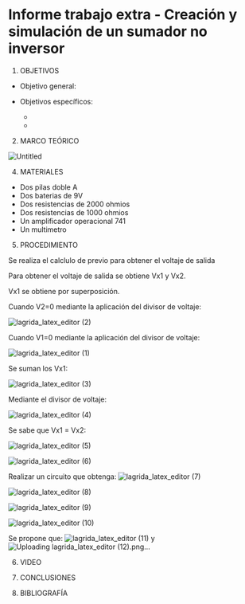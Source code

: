 # Informe trabajo extra - Creación y simulación de un sumador no inversor

1. OBJETIVOS 

- Objetivo general:



- Objetivos específicos:

  -
  
  
  -
  
  
2. MARCO TEÓRICO

![Untitled](https://user-images.githubusercontent.com/93950169/156969893-3f6387de-ce41-4ced-a394-4742b56dcf29.jpg)

4. MATERIALES

- Dos pilas doble A
- Dos baterias de 9V
- Dos resistencias de 2000 ohmios
- Dos resistencias de 1000 ohmios
- Un amplificador operacional 741
- Un multimetro

5. PROCEDIMIENTO

Se realiza el calclulo de previo para obtener el voltaje de salida

Para obtener el voltaje de salida se obtiene Vx1 y Vx2.

Vx1 se obtiene por superposición.

Cuando V2=0 mediante la aplicación del divisor de voltaje:

![lagrida_latex_editor (2)](https://user-images.githubusercontent.com/93950169/156972346-2eaad2b2-660b-4889-81b7-eee86657ba93.png)

Cuando V1=0 mediante la aplicación del divisor de voltaje:

![lagrida_latex_editor (1)](https://user-images.githubusercontent.com/93950169/156972259-575d1a30-e166-4e50-aa27-cd6ab50ed40c.png)

Se suman los Vx1:

![lagrida_latex_editor (3)](https://user-images.githubusercontent.com/93950169/156972614-0b081888-414a-4fa5-9d8c-7df1a69f58db.png)

Mediante el divisor de voltaje:

![lagrida_latex_editor (4)](https://user-images.githubusercontent.com/93950169/156972830-6e3aca42-76d4-48c8-9a6e-90a26d33c67a.png)

Se sabe que Vx1 = Vx2:

![lagrida_latex_editor (5)](https://user-images.githubusercontent.com/93950169/156973194-1a171017-af88-4ace-9788-ae69ba3db1ff.png)

![lagrida_latex_editor (6)](https://user-images.githubusercontent.com/93950169/156973495-00d15a39-a582-425c-b8a8-5144cd1599e6.png)

Realizar un circuito que obtenga: ![lagrida_latex_editor (7)](https://user-images.githubusercontent.com/93950169/156973618-d1b19d04-5c8a-4a3f-9f36-9f997b351250.png)

![lagrida_latex_editor (8)](https://user-images.githubusercontent.com/93950169/156974095-6409d80b-8f74-4edb-8b09-6908a76e4179.png)

![lagrida_latex_editor (9)](https://user-images.githubusercontent.com/93950169/156974209-6e99b331-caab-4f72-b4f1-ca3a9dbc0977.png)

![lagrida_latex_editor (10)](https://user-images.githubusercontent.com/93950169/156975504-975c8b66-e681-48d8-b6cf-2ed536b69af8.png)


Se propone que: ![lagrida_latex_editor (11)](https://user-images.githubusercontent.com/93950169/156974778-762b6949-1923-4639-9997-0f9d7e9fbd41.png) y ![Uploading lagrida_latex_editor (12).png…]()












6. VIDEO



8. CONCLUSIONES 



10. BIBLIOGRAFÍA

